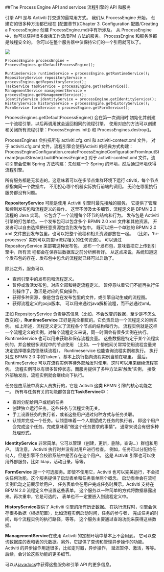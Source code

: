 ##The Process Engine API and services 流程引擎的 API 和服务

引擎 API 是与 Activiti 打交道的最常用方式。 我们从 ProcessEngine 开始， 创建它的很多种方法都已经在 [配置章节](Chapter 3. Configuration 配置/Creating a ProcessEngine 创建 ProcessEngine.md)中有所涉及。 从 ProcessEngine 中，你可以获得很多囊括工作流/BPM 方法的服务。 ProcessEngine 和服务类都是线程安全的。 你可以在整个服务器中仅保持它们的一个引用就可以了。

![](http://99btgc01.info/uploads/2014/12/api.services.png)

	ProcessEngine processEngine = ProcessEngines.getDefaultProcessEngine();
	
	RuntimeService runtimeService = processEngine.getRuntimeService();
	RepositoryService repositoryService = processEngine.getRepositoryService();
	TaskService taskService = processEngine.getTaskService();
	ManagementService managementService = processEngine.getManagementService();
	IdentityService identityService = processEngine.getIdentityService();
	HistoryService historyService = processEngine.getHistoryService();
	FormService formService = processEngine.getFormService();

ProcessEngines.getDefaultProcessEngine() 会在第一次调用时 初始化并创建一个流程引擎，以后再调用就会返回相同的流程引擎。 使用对应的方法可以创建和关闭所有流程引擎：ProcessEngines.init() 和 ProcessEngines.destroy()。

ProcessEngines 会扫描所有 activiti.cfg.xml 和 activiti-context.xml 文件。 对于 activiti.cfg.xml 文件，流程引擎会使用Activiti 的经典方式构建：
ProcessEngineConfiguration.createProcessEngineConfigurationFromInputStream(inputStream).buildProcessEngine()
对于 activiti-context.xml 文件，流程引擎会使用 Spring 方法构建：先创建一个 Spring 的环境，然后通过环境获得流程引擎。

所有服务都是无状态的。这意味着可以在多节点集群环境下运行 ctiviti，每个节点都指向同一个数据库， 不用担心哪个机器实际执行前端的调用。 无论在哪里执行服务都没有问题。

**RepositoryService** 可能是使用 Activiti 引擎时最先接触的服务。 它提供了管理和控制发布包和流程定义的操作。 这里不涉及太多细节，流程定义是 BPMN 2.0 流程的 Java  实现。 它包含了一个流程每个环节的结构和行为。 发布包是 Activiti 引擎的打包单位。一个发布包可以包含多个 BPMN 2.0 xml 文件和其他资源。 开发者可以自由选择把任意资源包含到发布包中。 既可以把一个单独的 BPMN 2.0 xml 文件放到发布包里，也可以把整个流程和相关资源都放在一起。 （比如，'hr-processes' 实例可以包含hr流程相关的任何资源）。 可以通过 RepositoryService 来部署这种发布包。 发布一个发布包，意味着把它上传到引擎中，所有流
程都会在保存进数据库之前分析解析好。 从这点来说，系统知道这个发布包的存在，发布包中包含的流程就已经可以启动了。

除此之外，服务可以

* 查询引擎中的发布包和流程定义。
* 暂停或激活发布包，对应全部和特定流程定义。 暂停意味着它们不能再执行任何操作了，激活是对应的反向操作。
* 获得多种资源，像是包含在发布包里的文件，或引擎自动生成的流程图。
* 获得流程定义的pojo版本， 可以用来通过java解析流程，而不必通过xml。

正如 RepositoryService 负责静态信息（比如，不会改变的数据，至少是不怎么改变的），**RuntimeService** 正好是完全相反的。它负责启动一个流程定义的新实例。 如上所述，流程定义定义了流程各个节点的结构和行为。 流程实例就是这样一个流程定义的实例。对每个流程定义来说，同一时间会有很多实例在执行。 RuntimeService 也可以用来获取和保存流程变量。 这些数据是特定于某个流程实例的，并会被很多流程中的节点使用 （比如，一个排他网关常常使用流程变量来决定选择哪条路径继续流程）。 Runtimeservice 也能查询流程实例和执行。 执行对应 BPMN 2.0 中的'token'。基本上执行指向流程实例当前在哪里。 最后，RuntimeService 可以在流程实例等待外部触发时使用，这时可以用来继续流程实例。 流程实例可以有很多暂停状态，而服务提供了多种方法来'触发'实例， 接受外部触发后，流程实例就会继续向下执行。

任务是由系统中真实人员执行的，它是 Activiti 这类 BPMN 引擎的核心功能之一。 所有与任务有关的功能都包含在**TaskService**中：

* 查询分配给用户或组的任务
* 创建独立运行任务。这些任务与流程实例无关。
* 手工设置任务的执行者，或者这些用户通过何种方式与任务关联。
* 认领并完成一个任务。认领意味着一个人期望成为任务的执行者， 即这个用户会完成这个任务。完成意味着“做这个任务要求的事情”。 通常来说会有很多种处理形式。

**IdentityService** 非常简单。它可以管理（创建，更新，删除，查询...）群组和用户。 请注意， Activiti 执行时并没有对用户进行检查。 例如，任务可以分配给任何人，但是引擎不会校验系统中是否存在这个用户。 这是 Activiti 引擎也可以使用外部服务，比如 ldap，活动目录，等等。

**FormService** 是一个可选服务。即使不使用它，Activiti 也可以完美运行，不会损失任何功能。这个服务提供了启动表单和任务表单两个概念。 启动表单会在流程实例启动之前展示给用户， 任务表单会在用户完成任务时展示。Activiti 支持在 BPMN 2.0 流程定义中设置这些表单。 这个服务以一种简单的方式将数据暴露出来。再次重申，它是可选的， 表单也不一定要嵌入到流程定义中。

**HistoryService**提供了 Activiti 引擎的所有历史数据。 在执行流程时，引擎会保存很多数据（根据配置），比如流程实例启动时间，任务的参与者， 完成任务的时间，每个流程实例的执行路径，等等。 这个服务主要通过查询功能来获得这些数据。

**ManagementService**在使用 Activiti 的定制环境中基本上不会用到。 它可以查询数据库的表和表的元数据。另外，它提供了查询和管理异步操作的功能。 Activiti 的异步操作用途很多，比如定时器，异步操作， 延迟暂停、激活，等等。后续，会讨论这些功能的更多细节。

可以从[javadocs](http://www.activiti.org/javadocs/index.html)中获得这些服务和引擎 API 的更多信息。